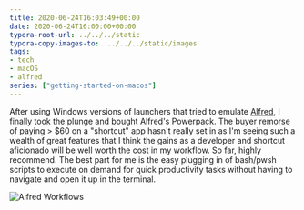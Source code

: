 ```yaml
---
title: 2020-06-24T16:03:49+00:00
date: 2020-06-24T16:00:00+00:00
typora-root-url: ../../../static
typora-copy-images-to:  ../../../static/images
tags:
- tech
- macOS
- alfred
series: ["getting-started-on-macos"]
---
```

After using Windows versions of launchers that tried to emulate [Alfred](https://bit.ly/2A3J08c "Alfred"), I finally took the plunge and bought Alfred's Powerpack. The buyer remorse of paying > $60 on a "shortcut" app hasn't really set in as I'm seeing such a wealth of great features that I think the gains as a developer and shortcut aficionado will be well worth the cost in my workflow. So far, highly recommend. The best part for me is the easy plugging in of bash/pwsh scripts to execute on demand for quick productivity tasks without having to navigate and open it up in the terminal.

![Alfred Workflows](/images/2020-06-24_11-30-04_alfred_workflows.png "Image of Alfred Workflow")
